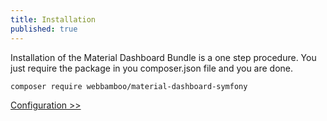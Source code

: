 ```yaml
---
title: Installation
published: true
---
```


Installation of the Material Dashboard Bundle is a one step procedure. You just require the package in you composer.json file and you are done.

`composer require webbamboo/material-dashboard-symfony`

[Configuration \>\>](https://webbamboo.github.io/material-dashboard-symfony/Configuration.html)
